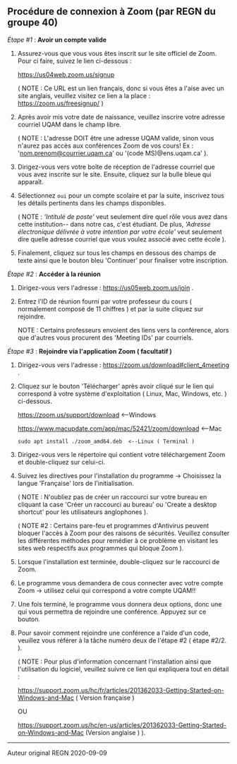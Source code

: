 ## Procédure de connexion à Zoom (par REGN du groupe 40)

*Étape #1* : **Avoir un compte valide** 

1. Assurez-vous que vous vous êtes inscrit sur le site officiel de Zoom. Pour ci faire,  suivez le lien ci-dessous :

   https://us04web.zoom.us/signup
   
   ( NOTE : Ce URL est un lien français, donc si vous êtes a l'aise avec un site anglais, veuillez visitez 
   ce lien a la place : https://zoom.us/freesignup/  )
   
2. Après avoir mis votre date de naissance, veuillez inscrire votre adresse courriel UQAM dans le champ libre.

   ( NOTE : L'adresse DOIT être une adresse UQAM valide, sinon vous n'aurez pas accès aux conférences Zoom 
   de vos cours! Ex : 'nom.prenom@courrier.uqam.ca' ou '(code MS)@ens.uqam.ca' ).

3. Dirigez-vous vers votre boîte de réception de l'adresse courriel que vous avez inscrite sur le site. Ensuite,
cliquez sur la bulle bleue qui apparaît. 

4. Sélectionnez `oui` pour un compte scolaire et par la suite, inscrivez tous les détails pertinents dans les champs disponibles.

   ( NOTE : *'Intitulé de poste'* veut seulement dire quel rôle vous avez dans cette institution-- dans notre cas, c'est étudiant.
   De plus, *'Adresse électronique délivrée à votre intention par votre école'* veut seulement dire quelle adresse courriel
   que vous voulez associé avec cette école ).

5. Finalement, cliquez sur tous les champs en dessous des champs de texte ainsi que le bouton bleu 'Continuer' pour
finaliser votre inscription.


*Étape #2* : **Accéder à la réunion**

1. Dirigez-vous vers l'adresse : https://us05web.zoom.us/join .

2. Entrez l'ID de réunion fourni par votre professeur du cours ( normalement composé de 11 chiffres ) et par la suite cliquez sur rejoindre.

   NOTE : Certains professeurs envoient des liens vers la conférence, alors que d'autres vous procurent des 'Meeting IDs' par courriels.

   

*Étape #3* : **Rejoindre via l'application Zoom ( facultatif )**

1. Dirigez-vous vers l'adresse : https://zoom.us/download#client_4meeting .

2. Cliquez sur le bouton 'Télécharger'  après avoir cliqué sur le lien qui correspond à votre système d'exploitation ( Linux, Mac, Windows, etc. ) ci-dessous.

   https://zoom.us/support/download  <--Windows

   https://www.macupdate.com/app/mac/52421/zoom/download <--Mac

   ```
   sudo apt install ./zoom_amd64.deb  <--Linux ( Terminal )
   ```

    

3. Dirigez-vous vers le répertoire qui contient votre téléchargement Zoom et double-cliquez sur celui-ci. 

4. Suivez les directives pour l'installation du programme -> Choisissez la langue 'Française' lors de l'initialisation.

   ( NOTE : N'oubliez pas de créer un raccourci sur votre bureau en cliquant la case 'Créer un raccourci au bureau' ou 'Create a desktop shortcut' pour les utilisateurs anglophones ).

   ( NOTE #2 : Certains pare-feu et programmes d'Antivirus peuvent bloquer l'accès à Zoom pour des raisons de sécurités. Veuillez consulter les différentes méthodes pour remédier à ce problème en visitant les sites web respectifs aux programmes qui bloque Zoom  ).

5. Lorsque l'installation est terminée, double-cliquez sur le raccourci de Zoom.

6. Le programme vous demandera de cous connecter avec votre compte Zoom -> utilisez celui qui correspond a votre compte UQAM!!

7. Une fois terminé, le programme vous donnera deux options, donc une qui vous permettra de rejoindre une conférence. Appuyez sur ce bouton.

8. Pour savoir comment rejoindre une conférence a l'aide d'un code, veuillez vous référer à la tâche numéro deux de l'étape #2 ( étape #2/2. ).

   ( NOTE : Pour plus d'information concernant l'installation ainsi que l'utilisation du logiciel, veuillez suivre ce lien qui expliquera tout en détail :

    https://support.zoom.us/hc/fr/articles/201362033-Getting-Started-on-Windows-and-Mac ( Version française ) 

   OU

    https://support.zoom.us/hc/en-us/articles/201362033-Getting-Started-on-Windows-and-Mac (Version anglaise ) ).

---
Auteur original REGN 2020-09-09

